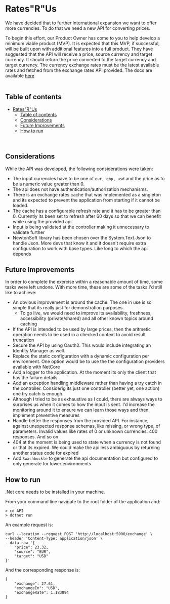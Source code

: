 # Rates"R"Us

We have decided that to further international expansion we want to offer more currencies. To do that we need a new API for converting prices.

To begin this effort, our Product Owner has come to you to help develop a minimum viable product (MVP). It is expected that this MVP, if successful, will be built upon with additional features into a full product.
They have suggested that the API will receive a price, source currency and target currency. It should return the price converted to the target currency and target currency.
The currency exchange rates must be the latest available rates and fetched from the exchange rates API provided. The docs are available [here](https://trainlinerecruitment.github.io/exchangerates/)
<br/>
<br/>

## Table of contents

- [Rates"R"Us](#ratesrus)
  - [Table of contents](#table-of-contents)
  - [Considerations](#considerations)
  - [Future Improvements](#future-improvements)
  - [How to run](#how-to-run)

<br/>

## Considerations
While the API was developed, the following considerations were taken:
* The input currencies have to be one of `eur, gbp, usd` and the price as to be a numeric value greater than 0.
* The api does not have authentication/authorization mechanisms.
* There is an exchange rates cache that was implemented as a singleton and its expected to prevent the application from starting if it cannot be loaded.
* The cache has a configurable refresh rate and it has to be greater than 0. Currently its been set to refresh after 60 days so that we can benefit while using the provided api.
* Input is being validated at the controller making it unnecessary to validate further
* NewtonSoft library has been chosen over the System.Text.Json to handle Json. More devs that know it and it doesn't require extra configuration to work with base types. Like long to which the api depends

## Future Improvements
In order to complete the exercise within a reasonable amount of time, some tasks were left undone. With more time, these are some of the tasks I'd still like to achieve:
* An obvious improvement is around the cache. The one in use is so simple that its really just for demonstration purposes.
  * To go live, we would need to improve its availability, freshness, accessibility (private/shared) and all other known topics around caching
* If the API is intended to be used by large prices, then the aritmetic operation needs to be used in a checked context to avoid result truncation
* Secure the API by using Oauth2. This would include integrating an Identity Manager as well.
* Replace the static configuration with a dynamic configuration per environment. One option would be to use the the configuration providers available with NetCore
* Add a logger to the application. At the moment its only the client that has the failure details.
* Add an exception handling middleware rather than having a try catch in the controller. Considerig its just one controller (better yet, one action) one try catch is enough.
* Although I tried to be as exhaustive as I could, there are always ways to surprises us when it comes to how the input is sent. I'd increase the monitoring around it to ensure we can learn those ways and then implement preventive measures
* Handle better the responses from the provided API. For instance, against unexpected response schemas, like missing, or wrong type, of parameters. Invalid values like rates of 0 or unknown currencies. 400 responses. And so on
* 404 at the moment is being used to state when a currency is not found or that its expired. We could make the api less ambiguous by returning another status code for expired
* Add `Swashbuckle` to generate the api documentation but configured to only generate for lower environments

## How to run
.Net core needs to be installed in your machine.

From your command line navigate to the root folder of the application and:
```
> cd API
> dotnet run
```

An example request is:
```
curl --location --request POST 'http://localhost:5000/exchange' \
--header 'Content-Type: application/json' \
--data-raw '{
    "price": 23.32,
    "source": "EUR",
    "target": "USD"
}'
```
And the corresponding response is:
```
{
    "exchange": 27.61,
    "exchangeIn": "USD",
    "exchangeRate": 1.183894
}
```